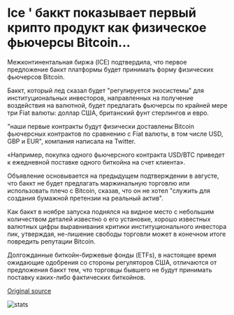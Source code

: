 # Ice ' баккт показывает первый крипто продукт как физическое фьючерсы Bitcoin...

Межконтинентальная биржа (ICE) подтвердила, что первое предложение баккт платформы будет принимать форму физических фьючерсов Bitcoin.

Баккт, который лед сказал будет "регулируется экосистемы" для институциональных инвесторов, направленных на получение воздействия на валютной, будет предлагать фьючерсы по крайней мере три Fiat валюты: доллар США, британский фунт стерлингов и евро.

"наши первые контракты будут физически доставлены Bitcoin фьючерсных контрактов по сравнению с Fiat валюты, в том числе USD, GBP и EUR", компания написала на Twitter.

«Например, покупка одного фьючерсного контракта USD/BTC приведет к ежедневной поставке одного биткойна на счет клиента».

Объявление основывается на предыдущем подтверждении в августе, что баккт не будет предлагать маржинальную торговлю или использовать плечо с Bitcoin, сказав, что он не хотел "служить для создания бумажной претензии на реальный актив".

Как баккт в ноябре запуска поднялся на видное место с небольшим количеством деталей известно о его установке, хорошо известных валютных цифры выравнивания критики институционального инвестора пик, утверждая, не-лишение свободы торговли может в конечном итоге повредить репутации Bitcoin.

Долгожданные биткойн-биржевые фонды (ETFs), в настоящее время ожидающие одобрения со стороны регуляторов США, отличаются от предложения баккт тем, что торговцы бывшего не будут принимать поставку каких-либо фактических биткойнов.

[Original source](https://cointelegraph.com/news/ices-bakkt-reveals-first-crypto-product-as-physical-bitcoin-futures)

![stats](https://c.statcounter.com/11760860/0/a89fa40b/1/ "stats")
